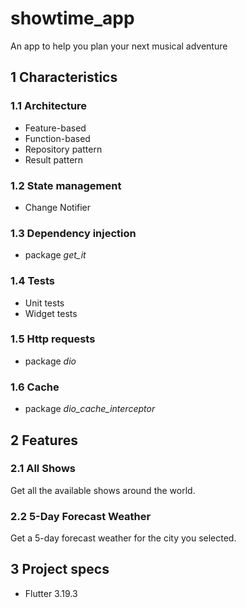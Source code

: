 # showtime_app
An app to help you plan your next musical adventure

## 1 Characteristics
### 1.1 Architecture
- Feature-based
- Function-based
- Repository pattern
- Result pattern
### 1.2 State management
- Change Notifier
### 1.3 Dependency injection
- package <i>get_it</i>
### 1.4 Tests
- Unit tests
- Widget tests
### 1.5 Http requests
- package <i>dio</i>
### 1.6 Cache
- package <i>dio_cache_interceptor</i>

## 2 Features
### 2.1 All Shows
Get all the available shows around the world.

### 2.2 5-Day Forecast Weather
Get a 5-day forecast weather for the city you selected.

## 3 Project specs
- Flutter 3.19.3